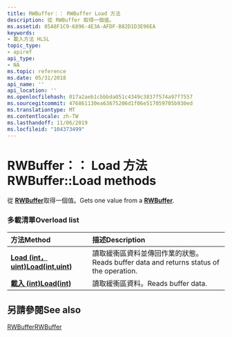 ```yaml
---
title: RWBuffer：： RWBuffer Load 方法
description: 從 RWBuffer 取得一個值。
ms.assetid: 85A8F1C9-6896-4E3A-AFDF-B82D1D3E96EA
keywords:
- 載入方法 HLSL
topic_type:
- apiref
api_type:
- NA
ms.topic: reference
ms.date: 05/31/2018
api_name: ''
api_location: ''
ms.openlocfilehash: 017a2aeb1cbbbda051c4349c3837f574a97f7557
ms.sourcegitcommit: 476861130ea63675206d1f06e517059705b930ed
ms.translationtype: MT
ms.contentlocale: zh-TW
ms.lasthandoff: 11/06/2019
ms.locfileid: "104373499"
---
```

# <a name="rwbufferload-methods"></a><span data-ttu-id="341c6-104">RWBuffer：： Load 方法</span><span class="sxs-lookup"><span data-stu-id="341c6-104">RWBuffer::Load methods</span></span>

<span data-ttu-id="341c6-105">從 [**RWBuffer**](sm5-object-rwbuffer.md)取得一個值。</span><span class="sxs-lookup"><span data-stu-id="341c6-105">Gets one value from a [**RWBuffer**](sm5-object-rwbuffer.md).</span></span>

### <a name="overload-list"></a><span data-ttu-id="341c6-106">多載清單</span><span class="sxs-lookup"><span data-stu-id="341c6-106">Overload list</span></span>



| <span data-ttu-id="341c6-107">方法</span><span class="sxs-lookup"><span data-stu-id="341c6-107">Method</span></span>                                              | <span data-ttu-id="341c6-108">描述</span><span class="sxs-lookup"><span data-stu-id="341c6-108">Description</span></span>                                                       |
|:----------------------------------------------------|:------------------------------------------------------------------|
| [<span data-ttu-id="341c6-109">**Load (int，uint)**</span><span class="sxs-lookup"><span data-stu-id="341c6-109">**Load(int,uint)**</span></span>](rwbuffer-load-float-uint-.md) | <span data-ttu-id="341c6-110">讀取緩衝區資料並傳回作業的狀態。</span><span class="sxs-lookup"><span data-stu-id="341c6-110">Reads buffer data and returns status of the operation.</span></span><br/> |
| [<span data-ttu-id="341c6-111">**載入 (int)**</span><span class="sxs-lookup"><span data-stu-id="341c6-111">**Load(int)**</span></span>](rwbuffer-load-float-.md)           | <span data-ttu-id="341c6-112">讀取緩衝區資料。</span><span class="sxs-lookup"><span data-stu-id="341c6-112">Reads buffer data.</span></span><br/>                                     |



## <a name="see-also"></a><span data-ttu-id="341c6-113">另請參閱</span><span class="sxs-lookup"><span data-stu-id="341c6-113">See also</span></span>

<dl> <dt>

[<span data-ttu-id="341c6-114">RWBuffer</span><span class="sxs-lookup"><span data-stu-id="341c6-114">RWBuffer</span></span>](sm5-object-rwbuffer.md)
</dt> </dl>

 

 





